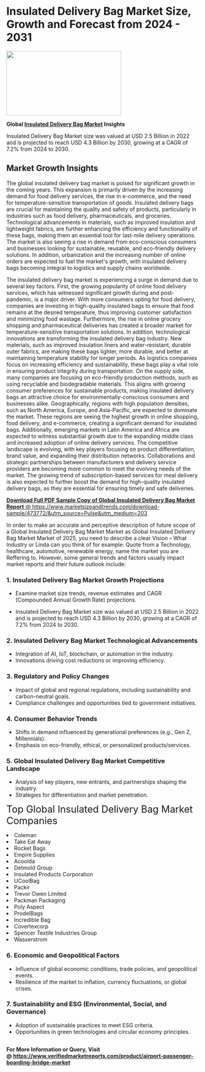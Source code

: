 <H1>Insulated Delivery Bag Market Size, Growth and Forecast from 2024 - 2031</H1><img class="aligncenter size-medium wp-image-584254" src="https://thirdeyenews.in/wp-content/uploads/2024/09/Global-Market-Research-300x168.jpeg" alt="" width="300" height="168" /><p><strong>Global&nbsp;<a href="https://www.marketsizeandtrends.com/download-sample/473772/&amp;utm_source=Pulse&amp;utm_medium=203">Insulated Delivery Bag Market</a> Insights</strong></p><p>Insulated Delivery Bag Market size was valued at USD 2.5 Billion in 2022 and is projected to reach USD 4.3 Billion by 2030, growing at a CAGR of 7.2% from 2024 to 2030.</p><p><h2>Market Growth Insights</h2> <p>The global insulated delivery bag market is poised for significant growth in the coming years. This expansion is primarily driven by the increasing demand for food delivery services, the rise in e-commerce, and the need for temperature-sensitive transportation of goods. Insulated delivery bags are crucial for maintaining the quality and safety of products, particularly in industries such as food delivery, pharmaceuticals, and groceries. Technological advancements in materials, such as improved insulation and lightweight fabrics, are further enhancing the efficiency and functionality of these bags, making them an essential tool for last-mile delivery operations. The market is also seeing a rise in demand from eco-conscious consumers and businesses looking for sustainable, reusable, and eco-friendly delivery solutions. In addition, urbanization and the increasing number of online orders are expected to fuel the market's growth, with insulated delivery bags becoming integral to logistics and supply chains worldwide.</p> <p><a href="#"></a></p> <p>The insulated delivery bag market is experiencing a surge in demand due to several key factors. First, the growing popularity of online food delivery services, which has witnessed significant growth during and post-pandemic, is a major driver. With more consumers opting for food delivery, companies are investing in high-quality insulated bags to ensure that food remains at the desired temperature, thus improving customer satisfaction and minimizing food wastage. Furthermore, the rise in online grocery shopping and pharmaceutical deliveries has created a broader market for temperature-sensitive transportation solutions. In addition, technological innovations are transforming the insulated delivery bag industry. New materials, such as improved insulation liners and water-resistant, durable outer fabrics, are making these bags lighter, more durable, and better at maintaining temperature stability for longer periods. As logistics companies focus on increasing efficiency and sustainability, these bags play a vital role in ensuring product integrity during transportation. On the supply side, many companies are focusing on eco-friendly production methods, such as using recyclable and biodegradable materials. This aligns with growing consumer preferences for sustainable products, making insulated delivery bags an attractive choice for environmentally-conscious consumers and businesses alike. Geographically, regions with high population densities, such as North America, Europe, and Asia-Pacific, are expected to dominate the market. These regions are seeing the highest growth in online shopping, food delivery, and e-commerce, creating a significant demand for insulated bags. Additionally, emerging markets in Latin America and Africa are expected to witness substantial growth due to the expanding middle class and increased adoption of online delivery services. The competitive landscape is evolving, with key players focusing on product differentiation, brand value, and expanding their distribution networks. Collaborations and strategic partnerships between manufacturers and delivery service providers are becoming more common to meet the evolving needs of the market. The growing trend of subscription-based services for meal delivery is also expected to further boost the demand for high-quality insulated delivery bags, as they are essential for ensuring timely and safe deliveries. <p><a href="#"></p><p><span class=""><strong>Download Full PDF Sample Copy of Global Insulated Delivery Bag Market Report</strong> @ <a href="https://www.marketsizeandtrends.com/download-sample/473772/&amp;utm_source=Pulse&amp;utm_medium=203" target="_blank">https://www.marketsizeandtrends.com/download-sample/473772/&amp;utm_source=Pulse&amp;utm_medium=203</a></span></p><p>In order to make an accurate and perceptive description of future scope of a Global&nbsp;Insulated Delivery Bag Market Market as Global&nbsp;Insulated Delivery Bag Market Market of 2025, you need to describe a clear Vision &ndash; What Industry or Linda can you think of for example: Quote from a Technology, healthcare, automotive, renewable energy, name the market you are Reffering to. However, some general trends and factors usually impact market reports and their future outlook include:</p><h3>1.&nbsp;<strong>Insulated Delivery Bag Market Growth Projections</strong></h3><ul><li>Examine market size trends, revenue estimates and CAGR (Compounded Annual Growth Rate) projections.</li><li><p>Insulated Delivery Bag Market size was valued at USD 2.5 Billion in 2022 and is projected to reach USD 4.3 Billion by 2030, growing at a CAGR of 7.2% from 2024 to 2030.</p></li></ul><h3>2.&nbsp;<strong>Insulated Delivery Bag Market Technological Advancements</strong></h3><ul><li>Integration of AI, IoT, blockchain, or automation in the industry.</li><li>Innovations driving cost reductions or improving efficiency.</li></ul><h3>3.&nbsp;<strong>Regulatory and Policy Changes</strong></h3><ul><li>Impact of global and regional regulations, including sustainability and carbon-neutral goals.</li><li>Compliance challenges and opportunities tied to government initiatives.</li></ul><h3>4.&nbsp;<strong>Consumer Behavior Trends</strong></h3><ul><li>Shifts in demand influenced by generational preferences (e.g., Gen Z, Millennials).</li><li>Emphasis on eco-friendly, ethical, or personalized products/services.</li></ul><h3>5.&nbsp;<strong>Global Insulated Delivery Bag Market Competitive Landscape</strong></h3><ul><li>Analysis of key players, new entrants, and partnerships shaping the industry.</li><li>Strategies for differentiation and market penetration.</li></ul><p data-pm-slice="1 1 []"><span style="color: inherit; font-family: inherit; font-size: 25px;">Top Global Insulated Delivery Bag Market Companies</span></p><div class="" data-test-id=""><p><li>Coleman</li><li> Take Eat Away</li><li> Rocket Bags</li><li> Empire Supplies</li><li> Acoolda</li><li> Detmold Group</li><li> Insulated Products Corporation</li><li> UCoolBag</li><li> Packir</li><li> Trevor Owen Limited</li><li> Packman Packaging</li><li> Poly Aspect</li><li> ProdelBags</li><li> Incredible Bag</li><li> Covertexcorp</li><li> Spencer Textile Industries Group</li><li> Wasserstrom</li></p></div><h3>6.&nbsp;<strong>Economic and Geopolitical Factors</strong></h3><ul><li>Influence of global economic conditions, trade policies, and geopolitical events.</li><li>Resilience of the market to inflation, currency fluctuations, or global crises.</li></ul><h3>7.&nbsp;<strong>Sustainability and ESG (Environmental, Social, and Governance)</strong></h3><ul><li>Adoption of sustainable practices to meet ESG criteria.</li><li>Opportunities in green technologies and circular economy principles.</li></ul><h2><strong style="font-size: 14px;">For More Information or Query, Visit @&nbsp;</strong><a style="background-color: #ffffff; font-size: 14px;" href="https://www.marketsizeandtrends.com/report/insulated-delivery-bag-market/" target="_blank">https://www.verifiedmarketreports.com/product/airport-passenger-boarding-bridge-market</a></h2>
